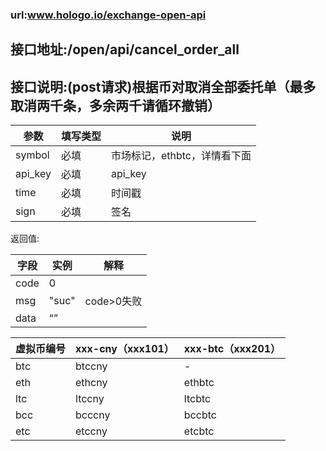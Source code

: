 ### url:www.hologo.io/exchange-open-api## 接口地址:/open/api/cancel_order_all## 接口说明:(post请求)根据币对取消全部委托单（最多取消两千条，多余两千请循环撤销）|参数|	填写类型|	说明||------------|--------|-----------------------------||symbol|	必填|	市场标记，ethbtc，详情看下面||api_key|	必填|	api_key||time|	必填|	时间戳||sign|	必填|	签名|返回值:|字段	|实例	|解释||------------|--------|--------------||code	|0	||msg	|"suc"	|code>0失败||data	|“”| |虚拟币编号|xxx-cny（xxx101）|xxx-btc（xxx201）||------------|-----------|------------||btc|	btccny|	-||eth|	ethcny|	ethbtc||ltc|	ltccny|	ltcbtc||bcc|	bcccny|	bccbtc||etc|	etccny|	etcbtc|
